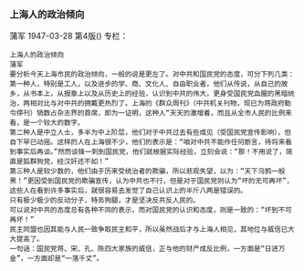 ### 上海人的政治倾向
蒲军
1947-03-28
第4版()
专栏：

    上海人的政治倾向
    蒲军
    要分析今天上海市民的政治倾向，一般的说是更左了。对中共和国民党的态度，可分下列几类：
    第一种人，特别是工人，以及进步的学、商、文化人、自由职业者，他们从传说，从自己的故乡，从书本上，从报章上以及从历史上的经验，认识到中共的伟大，更身受国民党血腥的黑暗统治，两相对比与对中共的拥戴更热烈了。上海的《群众周刊》（中共机关刊物，现已为蒋政府勒令停刊）销数占杂志界的首席，即为一证明，这种人“天天的激增着，而且从全市人民的比例来看，是一个较大的数字。
    第二种人是中立人士，多半为中上阶层，他们对于中共过去有些成见（受国民党宣传影响），但自下早已动摇。这样的人在上海很不少，他们的表示是：“咱对中共不能作任何断言，待将来看到事实后再谈。”然而谈锋一刺到国民党，他们就根据实际经验，立刻会说：“那！不用说了，简直是狐群狗党，经汉奸还不如！”
    第三种人是较少数的，他们由于历来受统治者的欺骗，所以悲观失望，以为：“天下乌鸦一般黑！”更因受到国民党的欺骗宣传，认为中共也不行，但是对于国民党则认为“坏的无可再坏”，这些人在看到许多事实后，就很容易去发觉了自己认识上的半斤八两是错误的。
    只有极少极少的反动分子，特务狗腿，才是坚决反共反人民的。
    可以说对中共的态度总有各种不同的表示，而对国民党的认识和态度，则是一致的：“坏到不可再坏！”
    民主同盟也因其能与人民一致争取民主和平，所以虽然战后才与上海人相见，其地位与威信已大大提高了。
    一句话：国民党蒋、宋、孔、陈四大家族的威信，正与他的财产成反比例，一方面是“日进万金”，一方面却是“一落千丈”。
